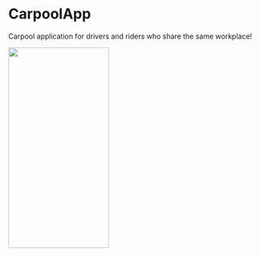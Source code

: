 # CarpoolApp
Carpool application for drivers and riders who share the same workplace!

<img src="https://github.com/NaamaDayan/CarpoolApp/blob/main/Demonstration.gif" width="200" height="400" margin-left="auto" margin-right="auto">





